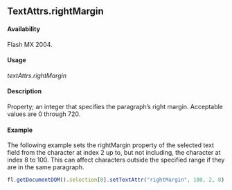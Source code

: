 ## TextAttrs.rightMargin

#### Availability

Flash MX 2004.

#### Usage

*textAttrs.rightMargin*

#### Description

Property; an integer that specifies the paragraph’s right margin. Acceptable values are 0 through 720.

#### Example

The following example sets the rightMargin property of the selected text field from the character at index 2 up to, but not including, the character at index 8 to 100. This can affect characters outside the specified range if they are in the same paragraph.

```javascript
fl.getDocumentDOM().selection[0].setTextAttr("rightMargin", 100, 2, 8);

```